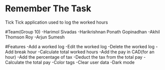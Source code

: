 # Remember The Task
Tick Tick application used to log the worked hours 

#Team(Group 10)
-Harimol Sivadas
-Harikrishnan Ponath Gopinadhan
-Akhil Thomson Roy
-Arjun Sumesh

#Features
-Add a worked log
-Edit the worked log
-Delete the worked log
-Add break hour
-Calculate total worked hours
-Add the pay in CAD(for an hour)
-Add the percentage of tax
-Deduct the tax from the total pay
-Calculate the total pay
-Color tags
-Clear user data
-Dark mode
